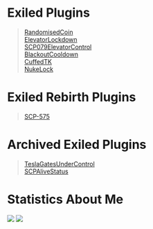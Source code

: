 # Exiled Plugins

> [RandomisedCoin](https://github.com/Marco15453/RandomisedCoin)\
> [ElevatorLockdown](https://github.com/Marco15453/ElevatorLockdown)\
> [SCP079ElevatorControl](https://github.com/Marco15453/SCP079ElevatorControl)\
> [BlackoutCooldown](https://github.com/Marco15453/BlackoutCooldown)\
> [CuffedTK](https://github.com/Marco15453/CuffedTK)\
> [NukeLock](https://github.com/Marco15453/NukeLock)

# Exiled Rebirth Plugins
> [SCP-575](https://github.com/Marco15453/SCP-575)

# Archived Exiled Plugins
> [TeslaGatesUnderControl](https://github.com/Marco15453/TeslaGatesUnderControl)\
> [SCPAliveStatus](https://github.com/Marco15453/SCPAliveStatus)

# Statistics About Me
<img src="https://github-readme-stats.vercel.app/api?username=marco15453&count_private=true&theme=tokyonight&show_icons=true">
<img src="https://github-readme-stats.vercel.app/api/top-langs/?username=marco15453&count_private=true&theme=tokyonight&show_icons=true&layout=compact">
